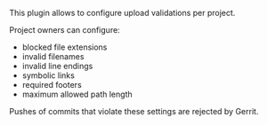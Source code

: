 This plugin allows to configure upload validations per project.

Project owners can configure:

 - blocked file extensions
 - invalid filenames
 - invalid line endings
 - symbolic links
 - required footers
 - maximum allowed path length

Pushes of commits that violate these settings are rejected by Gerrit.